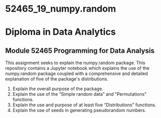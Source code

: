 # 52465_19_numpy.random
# Diploma in Data Analytics
## Module 52465 Programming for Data Analysis

This assignment seeks to explain the numpy.random package. This repository contains a Jupyter notebook which explains the use of the numpy.random package coupled with a comprehensive and detailed explanation of five of the package's distributions. 

1. Explain the overall purpose of the package.
2. Explain the use of the “Simple random data” and “Permutations” functions. 
3. Explain the use and purpose of at least five “Distributions” functions.
4. Explain the use of seeds in generating pseudorandom numbers.




